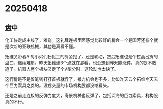 # 20250418

## 盘中

化工快走成主线了，难崩。这礼拜连板里面感觉比较好的机会一个是国芳还有个就是次新的亚联机械，其他是真看不懂。

拓维又带着AI的小弟们把化工的资金抢了，还是轮动，然后拓维也是个拉高出货的盘口，继续难崩。昨天拓维涨3个点就在那看，也没想到昨天能涨停，真的是不敢追了。机器人整个板块又走了个V型分时，这轮动也太快了。

这行情是不是留笔钱打打首板就行了，接力机会也不多，比如昨天去个拓维今天去个巨力索具之类的。没成交量的市场机构股都没啥看头。

还是之前走连板的反弹力度大，奇景机械也反弹了，包括深海的巨力索具，机构股真的不行。
